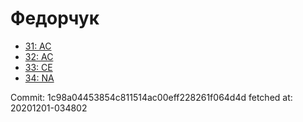 # Федорчук
- [31: AC](31.md)
- [32: AC](32.md)
- [33: CE](33.md)
- [34: NA](34.md)

Commit: 1c98a04453854c811514ac00eff228261f064d4d
 fetched at: 20201201-034802
